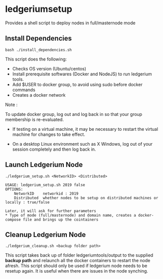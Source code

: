 # ledgeriumsetup

Provides a shell script to deploy nodes in full/masternode mode

## Install Dependencies

```
bash ./install_dependencies.sh
```
This script does the following:
* Checks OS version (Ubuntu/centos)
* Install prerequisite softwares (Docker and NodeJS) to run ledgerium tools.
* Add $USER to docker group, to avoid using sudo before docker commands
* Creates a docker network

Note : 

To update docker group, log out and log back in so that your group membership is re-evaluated.

* If testing on a virtual machine, it may be necessary to restart the virtual machine for changes to take effect.

* On a desktop Linux environment such as X Windows, log out of your session completely and then log back in.


## Launch Ledgerium Node
```
./ledgerium_setup.sh <NetworkID> <Distributed>

USAGE: ledgerium_setup.sh 2019 false
OPTIONS:
    NetworkID    networkid : 2019
    Distributed  whether nodes to be setup on distributed machines or locally : true/false

Later, it will ask for further parameters
* Type of mode (full/masternode) and domain name, creates a docker-compose file and brings up the cointainers
```
## Cleanup Ledgerium Node
```
./ledgerium_cleanup.sh <backup folder path>
```
This script takes back up of folder ledgeriumtools/output to the supplied **backup path**  and relaunch all the docker containers to restart the node afresh. This script should only be used if ledgerium node needs to be resetup again. It is useful when there are issues in the node synching.
